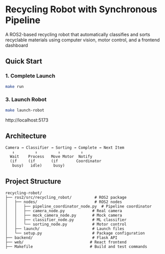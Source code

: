 # Recycling Robot with Synchronous Pipeline

A ROS2-based recycling robot that automatically classifies and sorts recyclable materials using computer vision, motor control, and a frontend dashboard

## Quick Start

### 1. Complete Launch
```bash
make run
```

### 3. Launch Robot
```bash
make launch-robot
```

http://localhost:5173



## Architecture

```
Camera → Classifier → Sorting → Complete → Next Item
   ↓         ↓         ↓         ↓
  Wait    Process   Move Motor  Notify
  (if     (if       (if        Coordinator
   busy)   idle)     busy)
```

## Project Structure

```
recycling-robot/
├── ros2/src/recycling_robot/          # ROS2 package
│   ├── nodes/                         # ROS2 nodes
│   │   ├── pipeline_coordinator_node.py  # Pipeline coordinator
│   │   ├── camera_node.py            # Real camera
│   │   ├── mock_camera_node.py       # Mock camera
│   │   ├── classifier_node.py        # ML classifier
│   │   └── sorting_node.py           # Motor control
│   ├── launch/                       # Launch files
│   └── setup.py                      # Package configuration
├── backend/                          # Flask API
├── web/                             # React frontend
├── Makefile                         # Build and test commands

```
